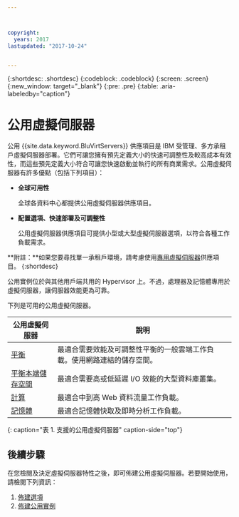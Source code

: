 ```yaml
---



copyright:
  years: 2017
lastupdated: "2017-10-24"


---
```


{:shortdesc: .shortdesc}
{:codeblock: .codeblock}
{:screen: .screen}
{:new_window: target="_blank"}
{:pre: .pre}
{:table: .aria-labeledby="caption"}

# 公用虛擬伺服器
公用 {{site.data.keyword.BluVirtServers}} 供應項目是 IBM 受管理、多方承租戶虛擬伺服器部署。它們可讓您擁有預先定義大小的快速可調整性及較高成本有效性，而這些預先定義大小符合可讓您快速啟動並執行的所有商業需求。公用虛擬伺服器有許多優點（包括下列項目）：

* **全球可用性** 

    全球各資料中心都提供公用虛擬伺服器供應項目。

* **配置選項、快速部署及可調整性** 

    公用虛擬伺服器供應項目可提供小型或大型虛擬伺服器選項，以符合各種工作負載需求。

**附註：**如果您要尋找單一承租戶環境，請考慮使用[專用虛擬伺服器](../vsi/vsi_dedicated.html)供應項目。
{:shortdesc}

公用實例位於與其他用戶端共用的 Hypervisor 上。不過，處理器及記憶體專用於虛擬伺服器，讓伺服器效能更為可靠。 

下列是可用的公用虛擬伺服器。 

| 公用虛擬伺服器  | 說明                                                                                              |
| ----------------------- | -------------------------------------------------------------------------------------------------------- | 
| [平衡](../vsi/vsi_public_balanced.html) | 最適合需要效能及可調整性平衡的一般雲端工作負載。使用網路連結的儲存空間。|
| [平衡本端儲存空間](../vsi/vsi_public_balanced_local.html) | 最適合需要高或低延遲 I/O 效能的大型資料庫叢集。|
| [計算](../vsi/vsi_public_compute.html) | 最適合中到高 Web 資料流量工作負載。|
| [記憶體](../vsi/vsi_public_memory.html)  | 最適合記憶體快取及即時分析工作負載。
{: caption="表 1. 支援的公用虛擬伺服器" caption-side="top"}

## 後續步驟

在您檢閱及決定虛擬伺服器特性之後，即可佈建公用虛擬伺服器。若要開始使用，請檢閱下列資訊： 
1. [佈建選項](../vsi/vsi_public_selections.html)
2. [佈建公用實例](../vsi/vsi_provision_public.html)
